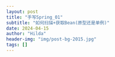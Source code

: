 ```yaml
---
layout: post
title: "手写Spring_01"
subtitle: "如何扫描+获取Bean(原型还是单例)"
date: 2024-04-15
author: "Hilda"
header-img: "img/post-bg-2015.jpg"
tags: []
---
```

